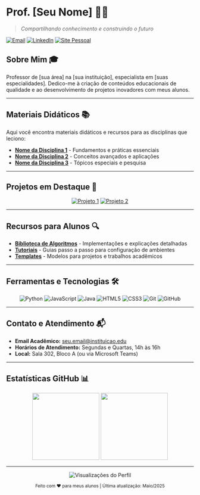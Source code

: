 # Prof. [Seu Nome] 👨‍🏫

> *Compartilhando conhecimento e construindo o futuro*

[![Email](https://img.shields.io/badge/Email-contato%40seudominio.com-blue?style=flat-square&logo=gmail)](mailto:contato@seudominio.com)
[![LinkedIn](https://img.shields.io/badge/LinkedIn-Perfil-0077B5?style=flat-square&logo=linkedin)](https://www.linkedin.com/in/seuperfil/)
[![Site Pessoal](https://img.shields.io/badge/Site-Pessoal-32CD32?style=flat-square&logo=safari)](https://seusite.com)

## Sobre Mim 🎓

Professor de [sua área] na [sua instituição], especialista em [suas especialidades]. 
Dedico-me à criação de conteúdos educacionais de qualidade e ao desenvolvimento de projetos inovadores com meus alunos.

---

## Materiais Didáticos 📚

Aqui você encontra materiais didáticos e recursos para as disciplinas que leciono:

- **[Nome da Disciplina 1](link-para-repositorio)** - Fundamentos e práticas essenciais
- **[Nome da Disciplina 2](link-para-repositorio)** - Conceitos avançados e aplicações
- **[Nome da Disciplina 3](link-para-repositorio)** - Tópicos especiais e pesquisa

---

## Projetos em Destaque 🚀

<div align="center">

[![Projeto 1](https://github-readme-stats.vercel.app/api/pin/?username=seu-usuario&repo=nome-do-repo-1&theme=vue)](https://github.com/seu-usuario/nome-do-repo-1)
[![Projeto 2](https://github-readme-stats.vercel.app/api/pin/?username=seu-usuario&repo=nome-do-repo-2&theme=vue)](https://github.com/seu-usuario/nome-do-repo-2)

</div>

---

## Recursos para Alunos 🔍

- **[Biblioteca de Algoritmos](link)** - Implementações e explicações detalhadas
- **[Tutoriais](link)** - Guias passo a passo para configuração de ambientes
- **[Templates](link)** - Modelos para projetos e trabalhos acadêmicos

---

## Ferramentas e Tecnologias 🛠️

<div align="center">
  <img alt="Python" src="https://img.shields.io/badge/Python-3776AB?style=for-the-badge&logo=python&logoColor=white" />
  <img alt="JavaScript" src="https://img.shields.io/badge/JavaScript-F7DF1E?style=for-the-badge&logo=javascript&logoColor=black" />
  <img alt="Java" src="https://img.shields.io/badge/Java-ED8B00?style=for-the-badge&logo=java&logoColor=white" />
  <img alt="HTML5" src="https://img.shields.io/badge/HTML5-E34F26?style=for-the-badge&logo=html5&logoColor=white" />
  <img alt="CSS3" src="https://img.shields.io/badge/CSS3-1572B6?style=for-the-badge&logo=css3&logoColor=white" />
  <img alt="Git" src="https://img.shields.io/badge/Git-F05032?style=for-the-badge&logo=git&logoColor=white" />
  <img alt="GitHub" src="https://img.shields.io/badge/GitHub-100000?style=for-the-badge&logo=github&logoColor=white" />
</div>

---

## Contato e Atendimento 📬

- **Email Acadêmico:** [seu.email@instituicao.edu](mailto:seu.email@instituicao.edu)
- **Horários de Atendimento:** Segundas e Quartas, 14h às 16h
- **Local:** Sala 302, Bloco A (ou via Microsoft Teams)

---

## Estatísticas GitHub 📊

<div align="center">
  <img height="180em" src="https://github-readme-stats.vercel.app/api?username=seu-usuario&show_icons=true&theme=vue&include_all_commits=true&count_private=true"/>
  <img height="180em" src="https://github-readme-streak-stats.herokuapp.com/?user=seu-usuario&theme=vue" />
</div>

---

<div align="center">
  
  ![Visualizações do Perfil](https://komarev.com/ghpvc/?username=seu-usuario&color=brightgreen&style=flat-square)
  
  <sub>Feito com ❤️ para meus alunos | Última atualização: Maio/2025</sub>
</div>
